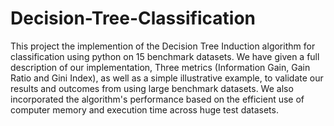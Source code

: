 # Decision-Tree-Classification
This project the implemention of the Decision Tree Induction algorithm for classification using python on 15 benchmark datasets. We have given a full description
of our implementation, Three metrics (Information Gain, Gain Ratio and Gini Index), as well as a simple illustrative example, to validate our results and outcomes from using large benchmark datasets. We also incorporated the algorithm's performance based on the efficient use of computer memory and execution time across huge test datasets.
